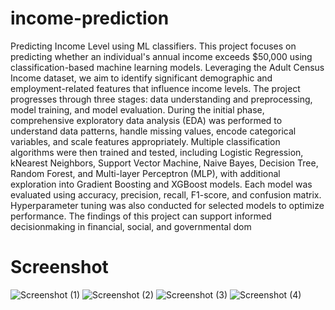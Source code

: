 # income-prediction
Predicting Income Level using ML classifiers.
This project focuses on predicting whether an individual's annual income exceeds $50,000 using classification-based machine learning models. Leveraging the Adult Census Income dataset, we aim to identify significant demographic and employment-related features that influence income levels. The project progresses through three stages: data understanding and preprocessing, model training, and model evaluation. During the initial phase, comprehensive exploratory data analysis (EDA) was performed to understand data patterns, handle missing values, encode categorical variables, and scale features appropriately. Multiple classification algorithms were then trained and tested, including Logistic Regression, kNearest Neighbors, Support Vector Machine, Naive Bayes, Decision Tree, Random Forest, and Multi-layer Perceptron (MLP), with additional exploration into Gradient Boosting and XGBoost models. Each model was evaluated using accuracy, precision, recall, F1-score, and confusion matrix. Hyperparameter tuning was also conducted for selected models to optimize performance. The findings of this project can support informed decisionmaking in financial, social, and governmental dom
# Screenshot
![Screenshot (1)](https://github.com/user-attachments/assets/a150544f-859c-40f5-a72e-0d5b9a4884f1)
![Screenshot (2)](https://github.com/user-attachments/assets/5d436708-15af-49ca-a7b0-5afc380c88e5)
![Screenshot (3)](https://github.com/user-attachments/assets/5919b77d-86f7-4134-beef-7a9b65c70589)
![Screenshot (4)](https://github.com/user-attachments/assets/659b8d8b-1e0d-4e4e-b6a2-0b7c8615ab98)





